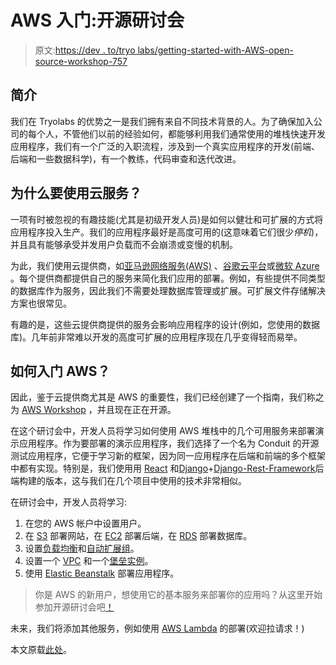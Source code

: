 # AWS 入门:开源研讨会

> 原文:[https://dev . to/tryo labs/getting-started-with-AWS-open-source-workshop-757](https://dev.to/tryolabs/getting-started-with-aws-open-source-workshop-757)

## [](#introduction)简介

我们在 Tryolabs 的优势之一是我们拥有来自不同技术背景的人。为了确保加入公司的每个人，不管他们以前的经验如何，都能够利用我们通常使用的堆栈快速开发应用程序，我们有一个广泛的入职流程，涉及到一个真实应用程序的开发(前端、后端和一些数据科学)，有一个教练，代码审查和迭代改进。

## [](#why-using-cloud-services)为什么要使用云服务？

一项有时被忽视的有趣技能(尤其是初级开发人员)是如何以健壮和可扩展的方式将应用程序投入生产。我们的应用程序最好是高度可用的(这意味着它们很少*停机*)，并且具有能够承受并发用户负载而不会崩溃或变慢的机制。

为此，我们使用云提供商，如[亚马逊网络服务(AWS)](https://aws.amazon.com/) 、[谷歌云平台](https://cloud.google.com/)或[微软 Azure](https://azure.microsoft.com/) 。每个提供商都提供自己的服务来简化我们应用的部署。例如，有些提供不同类型的数据库作为服务，因此我们不需要处理数据库管理或扩展。可扩展文件存储解决方案也很常见。

有趣的是，这些云提供商提供的服务会影响应用程序的设计(例如，您使用的数据库)。几年前非常难以开发的高度可扩展的应用程序现在几乎变得轻而易举。

## [](#how-to-get-started-with-aws)如何入门 AWS？

因此，鉴于云提供商尤其是 AWS 的重要性，我们已经创建了一个指南，我们称之为 [AWS Workshop](https://github.com/tryolabs/aws-workshop) ，并且现在正在开源。

在这个研讨会中，开发人员将学习如何使用 AWS 堆栈中的几个可用服务来部署演示应用程序。作为要部署的演示应用程序，我们选择了一个名为 Conduit 的开源测试应用程序，它便于学习新的框架，因为同一应用程序在后端和前端的多个框架中都有实现。特别是，我们使用用 [React](https://reactjs.org/) 和[Django](https://www.djangoproject.com/)+[Django-Rest-Framework](http://www.django-rest-framework.org/)后端构建的版本，这与我们在几个项目中使用的技术非常相似。

在研讨会中，开发人员将学习:

1.  在您的 AWS 帐户中设置用户。
2.  在 [S3](https://aws.amazon.com/s3/) 部署网站，在 [EC2](https://aws.amazon.com/ec2/) 部署后端，在 [RDS](https://aws.amazon.com/rds/) 部署数据库。
3.  设置[负载均衡](https://aws.amazon.com/elasticloadbalancing/)和[自动扩展组](https://aws.amazon.com/autoscaling/)。
4.  设置一个 [VPC](https://aws.amazon.com/vpc/) 和一个[堡垒实例](https://docs.aws.amazon.com/quickstart/latest/linux-bastion/architecture.html)。
5.  使用 [Elastic Beanstalk](https://aws.amazon.com/elasticbeanstalk/) 部署应用程序。

> 你是 AWS 的新用户，想使用它的基本服务来部署你的应用吗？从这里开始参加开源研讨会吧[！](https://github.com/tryolabs/aws-workshop)

未来，我们将添加其他服务，例如使用 [AWS Lambda](https://aws.amazon.com/lambda/) 的部署(欢迎拉请求！)

本文原载[此处](https://tryolabs.com/blog/2018/06/21/getting-started-with-aws-open-source-workshop/)。